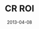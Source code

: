 ---
layout: media
category: media
series: "ROI"
title: "CR ROI"
date: 2013-04-08
description: "Brian Tome talks about the possibility of an enormous return."
video: "https://s3.amazonaws.com/crossroadsvideomessages/roi_05.mp4"
video-poster: "https://www.crossroads.net/uploadedfiles/roi_05_still.jpg"
---